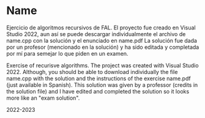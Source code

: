 # Name
Ejercicio de algoritmos recursivos de FAL. El proyecto fue creado en Visual Studio 2022, aun así se puede descargar individualmente el archivo de name.cpp con la solución y el enunciado en name.pdf La solución fue dada por un profesor (mencionado en la solución) y ha sido editada y completada por mí para semejar lo que piden en un examen.

Exercise of recurisve algorithms. The project was created with Visual Studio 2022. Although, you should be able to download individually the file name.cpp with the solution and the instructions of the exercise name.pdf (just available in Spanish). This solution was given by a professor (credits in the solution file) and I have edited and completed the solution so it looks more like an "exam solution".

2022-2023
